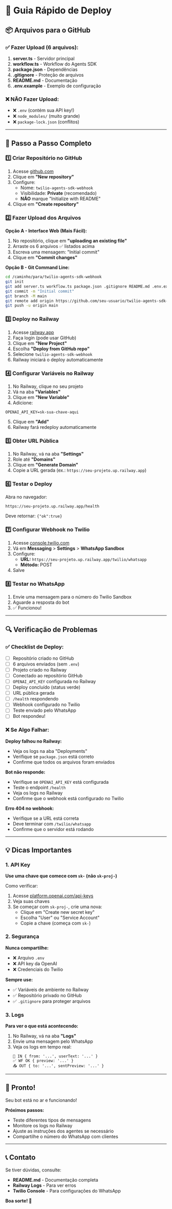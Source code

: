 # 🚀 Guia Rápido de Deploy

## 📦 Arquivos para o GitHub

### ✅ Fazer Upload (6 arquivos):

1. **server.ts** - Servidor principal
2. **workflow.ts** - Workflow do Agents SDK
3. **package.json** - Dependências
4. **.gitignore** - Proteção de arquivos
5. **README.md** - Documentação
6. **.env.example** - Exemplo de configuração

### ❌ NÃO Fazer Upload:

- ❌ `.env` (contém sua API key!)
- ❌ `node_modules/` (muito grande)
- ❌ `package-lock.json` (conflitos)

---

## 🎯 Passo a Passo Completo

### 1️⃣ Criar Repositório no GitHub

1. Acesse [github.com](https://github.com)
2. Clique em **"New repository"**
3. Configure:
   - Nome: `twilio-agents-sdk-webhook`
   - Visibilidade: **Private** (recomendado)
   - **NÃO** marque "Initialize with README"
4. Clique em **"Create repository"**

### 2️⃣ Fazer Upload dos Arquivos

**Opção A - Interface Web (Mais Fácil):**

1. No repositório, clique em **"uploading an existing file"**
2. Arraste os 6 arquivos ✅ listados acima
3. Escreva uma mensagem: "Initial commit"
4. Clique em **"Commit changes"**

**Opção B - Git Command Line:**

```bash
cd /caminho/para/twilio-agents-sdk-webhook
git init
git add server.ts workflow.ts package.json .gitignore README.md .env.example
git commit -m "Initial commit"
git branch -M main
git remote add origin https://github.com/seu-usuario/twilio-agents-sdk-webhook.git
git push -u origin main
```

### 3️⃣ Deploy no Railway

1. Acesse [railway.app](https://railway.app)
2. Faça login (pode usar GitHub)
3. Clique em **"New Project"**
4. Escolha **"Deploy from GitHub repo"**
5. Selecione `twilio-agents-sdk-webhook`
6. Railway iniciará o deploy automaticamente

### 4️⃣ Configurar Variáveis no Railway

1. No Railway, clique no seu projeto
2. Vá na aba **"Variables"**
3. Clique em **"New Variable"**
4. Adicione:

```
OPENAI_API_KEY=sk-sua-chave-aqui
```

5. Clique em **"Add"**
6. Railway fará redeploy automaticamente

### 5️⃣ Obter URL Pública

1. No Railway, vá na aba **"Settings"**
2. Role até **"Domains"**
3. Clique em **"Generate Domain"**
4. Copie a URL gerada (ex.: `https://seu-projeto.up.railway.app`)

### 6️⃣ Testar o Deploy

Abra no navegador:
```
https://seu-projeto.up.railway.app/health
```

Deve retornar: `{"ok":true}`

### 7️⃣ Configurar Webhook no Twilio

1. Acesse [console.twilio.com](https://console.twilio.com)
2. Vá em **Messaging** > **Settings** > **WhatsApp Sandbox**
3. Configure:
   - **URL:** `https://seu-projeto.up.railway.app/twilio/whatsapp`
   - **Método:** POST
4. Salve

### 8️⃣ Testar no WhatsApp

1. Envie uma mensagem para o número do Twilio Sandbox
2. Aguarde a resposta do bot
3. ✅ Funcionou!

---

## 🔍 Verificação de Problemas

### ✅ Checklist de Deploy:

- [ ] Repositório criado no GitHub
- [ ] 6 arquivos enviados (sem `.env`)
- [ ] Projeto criado no Railway
- [ ] Conectado ao repositório GitHub
- [ ] `OPENAI_API_KEY` configurada no Railway
- [ ] Deploy concluído (status verde)
- [ ] URL pública gerada
- [ ] `/health` respondendo
- [ ] Webhook configurado no Twilio
- [ ] Teste enviado pelo WhatsApp
- [ ] Bot respondeu!

### ❌ Se Algo Falhar:

**Deploy falhou no Railway:**
- Veja os logs na aba "Deployments"
- Verifique se `package.json` está correto
- Confirme que todos os arquivos foram enviados

**Bot não responde:**
- Verifique se `OPENAI_API_KEY` está configurada
- Teste o endpoint `/health`
- Veja os logs no Railway
- Confirme que o webhook está configurado no Twilio

**Erro 404 no webhook:**
- Verifique se a URL está correta
- Deve terminar com `/twilio/whatsapp`
- Confirme que o servidor está rodando

---

## 💡 Dicas Importantes

### 1. API Key

**Use uma chave que comece com `sk-` (não `sk-proj-`)**

Como verificar:
1. Acesse [platform.openai.com/api-keys](https://platform.openai.com/api-keys)
2. Veja suas chaves
3. Se começar com `sk-proj-`, crie uma nova:
   - Clique em "Create new secret key"
   - Escolha "User" ou "Service Account"
   - Copie a chave (começa com `sk-`)

### 2. Segurança

**Nunca compartilhe:**
- ❌ Arquivo `.env`
- ❌ API key da OpenAI
- ❌ Credenciais do Twilio

**Sempre use:**
- ✅ Variáveis de ambiente no Railway
- ✅ Repositório privado no GitHub
- ✅ `.gitignore` para proteger arquivos

### 3. Logs

**Para ver o que está acontecendo:**

1. No Railway, vá na aba **"Logs"**
2. Envie uma mensagem pelo WhatsApp
3. Veja os logs em tempo real:
   ```
   📩 IN { from: '...', userText: '...' }
   ✅ WF OK { preview: '...' }
   📤 OUT { to: '...', sentPreview: '...' }
   ```

---

## 🎉 Pronto!

Seu bot está no ar e funcionando!

**Próximos passos:**
- Teste diferentes tipos de mensagens
- Monitore os logs no Railway
- Ajuste as instruções dos agentes se necessário
- Compartilhe o número do WhatsApp com clientes

---

## 📞 Contato

Se tiver dúvidas, consulte:
- **README.md** - Documentação completa
- **Railway Logs** - Para ver erros
- **Twilio Console** - Para configurações do WhatsApp

**Boa sorte! 🚀**

